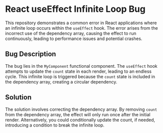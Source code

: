 # React useEffect Infinite Loop Bug

This repository demonstrates a common error in React applications where an infinite loop occurs within the `useEffect` hook. The error arises from the incorrect use of the dependency array, causing the effect to run continuously, leading to performance issues and potential crashes.

## Bug Description
The bug lies in the `MyComponent` functional component.  The `useEffect` hook attempts to update the `count` state in each render, leading to an endless cycle. This infinite loop is triggered because the `count` state is included in the dependency array, creating a circular dependency.

## Solution
The solution involves correcting the dependency array. By removing `count` from the dependency array, the effect will only run once after the initial render. Alternatively, you could conditionally update the count, if needed,  introducing a condition to break the infinite loop.